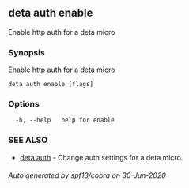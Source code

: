 ## deta auth enable

Enable http auth for a deta micro

### Synopsis

Enable http auth for a deta micro

```
deta auth enable [flags]
```

### Options

```
  -h, --help   help for enable
```

### SEE ALSO

* [deta auth](deta_auth.md)	 - Change auth settings for a deta micro

###### Auto generated by spf13/cobra on 30-Jun-2020
